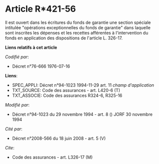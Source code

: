 # Article R*421-56

Il est ouvert dans les écritures du fonds de garantie une section spéciale intitulée "opérations exceptionnelles du fonds de
garantie" dans laquelle sont inscrites les dépenses et les recettes afférentes à l'intervention du fonds en application des
dispositions de l'article L. 326-17.

**Liens relatifs à cet article**

_Codifié par_:

  - Décret n°76-666 1976-07-16

**Liens**:

  - SPEC_APPLI: Décret n°94-1023 1994-11-29 art. 11 *champ d'application*
  - TXT_SOURCE: Code des assurances - art. L420-6 (T)
  - TXT_ASSOCIE: Code des assurances R324-6, R325-16

_Modifié par_:

  - Décret n°94-1023 du 29 novembre 1994 - art. 8 () JORF 30 novembre 1994

_Cité par_:

  - Décret n°2008-566 du 18 juin 2008 - art. 5 (V)

_Cite_:

  - Code des assurances - art. L326-17 (M)
